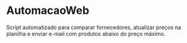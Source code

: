 # AutomacaoWeb
Script automatizado para comparar fornecedores, atualizar preços na planilha e enviar e-mail com produtos abaixo do preço máximo.
